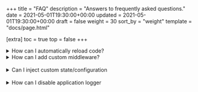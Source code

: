 +++
title = "FAQ"
description = "Answers to frequently asked questions."
date = 2021-05-01T19:30:00+00:00
updated = 2021-05-01T19:30:00+00:00
draft = false
weight = 30
sort_by = "weight"
template = "docs/page.html"

[extra]
toc = true
top = false
+++

<details>
<summary>How can I automatically reload code?</summary>
Try [cargo watch](https://crates.io/crates/cargo-watch):

```
$ cargo-watch -x check  -s 'cargo loco start'
```
</details>


<details>
<summary>How can I add custom middleware?</summary>
TBD
</details>

<br/>

<details>
<summary>Can I inject custom state/configuration</summary>
TBD
</details>

<br/>

<details>
<summary>How can I disable application logger</summary>
TBD
</details>
